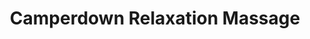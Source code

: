 ---
title: "Camperdown Relaxation Massage"
url: /camperdown/camperdown-relaxation-massage/
shop: massage
---